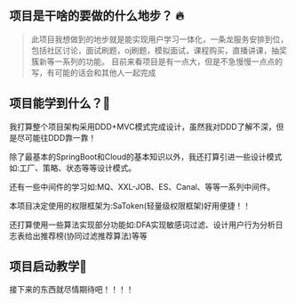 ## 项目是干啥的要做的什么地步？ 🔥

>此项目我想做到的地步就是能实现用户学习一体化，一条龙服务安排到位，包括社区讨论，面试刷题，oj刷题，模拟面试，课程购买，直播讲课，抽奖簇新等一系列的功能。
>目前来看项目是有一点大，但是不急慢慢一点点的写，有可能的话会和其他人一起完成

## 项目能学到什么？🍞

我打算整个项目架构采用DDD+MVC模式完成设计，虽然我对DDD了解不深，但是尽可能往DDD靠一靠！

除了最基本的SpringBoot和Cloud的基本知识以外，我还打算引进一些设计模式如:工厂、策略、状态等等设计模式。

还有一些中间件的学习如:MQ、XXL-JOB、ES、Canal、等等一系列中间件。

本项目决定使用的权限框架为:SaToken(轻量级权限框架)好用便捷！！

还打算使用一些算法实现部分功能如:DFA实现敏感词过滤、设计用户行为分析日志表给出推荐榜(协同过滤推荐算法)等等

## 项目启动教学🛫

接下来的东西就尽情期待吧！！！！
